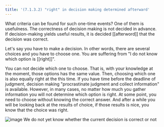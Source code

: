 ```yaml
---
title: '(7.1.3.2) "right" in decision making determined afterward'
---
```


What criteria can be found for such one-time events? One of them is usefulness. The correctness of decision making is not decided in advance. If decision-making yields useful results, it is decided [[afterword]] that the decision was correct.

Let's say you have to make a decision. In other words, there are several choices and you have to choose one. You are suffering from "I do not know which option is [[right]]".

You can not decide which one to choose. That is, with your knowledge at the moment, those options has the same value. Then, choosing which one is also equally right at the this time. If you have time before the deadline of judgment, decision making "procrastinate judgment and collect information" is available. However, in many cases, no matter how much you gather information you will not determine which option is right. At some point, you need to choose without knowing the correct answer. And after a while you will be looking back at the results of choice, if those results is nice, you know that the choice was right.

![image](https://gyazo.com/11ee0cc20af7dfa97f977f3ec21c9063/thumb/1000)
We do not yet know whether the current decision is correct or not
